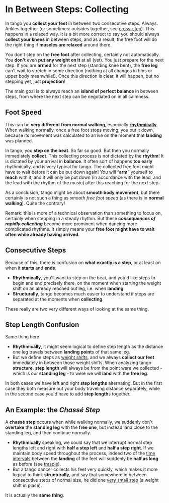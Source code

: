 # In Between Steps: Collecting

In tango you **collect your feet** in between two consecutive steps. Always. Ankles together (or sometimes: outsides together, see [cross-step](small-steps-cross.html)). This happens in a relaxed way. It is a bit more correct to say you should always **collect your knees** in between steps, and as a result, the free foot will do the right thing if **muscles are relaxed** around there.

You don't step on the **free foot** after collecting, certainly not automatically. You **don't** even **put any weight on it** at all (yet). You just prepare for the next step. If you are **armed** for the next step (standing knee bent), the **free leg** can't wait to stretch in some direction (nothing at all changes in hips or upper body meanwhile!). Once this direction is clear, it will happen, but no stepping yet, just **projection**!

The main goal is to always reach an **island of perfect balance** in between steps, from where the next step can be negotiated on in all calmness.

## Foot Speed

This can be **very different from normal walking**, especially [**rhythmically**](../rhythm/rhythm-basics.html). When walking normally, once a free foot stops moving, you put it down, because its movement was calculated to arrive on the moment that **landing** was planned.

In tango, you **step on the beat**. So far so good. But then you normally immediately **collect**. This collecting process is not dictated by the **rhythm**! It is dictated by your arrival in **balance**. It often sort of happens **too early** rhythmically, and is very typical for tango. The collected free foot might have to wait before it can be put down again! You will “**arm**” yourself to **reach** with it, and it will only be put down (in accordance with the lead, and the lead with the rhythm of the music) after this reaching for the next step.

As a conclusion, tango might be about **smooth body movement**, but there certainly is not such a thing as _smooth free foot speed_ (as there is in **normal walking**). Quite the contrary!

Remark: this is more of a technical observation than something to focus on, certainly when stepping in a steady rhythm. But these **_consequences of rapidly collecting_** become more prominent when dancing more complicated rhythms. It simply means your **free foot might have to wait often while already having arrived**.

## Consecutive Steps

Because of this, there is confusion on **what exactly is a step**, or at least on when it **starts** and **ends**.

-   **Rhythmically**, you'll want to step on the beat, and you'd like steps to begin and end precisely there, on the moment when starting the weight shift on an already reached out leg, i.e. when **landing**.
-   **Structurally**, tango becomes much easier to understand if steps are separated at the moments when **collecting**.

These really are two very different ways of looking at the same thing.

## Step Length Confusion

Same thing here.

-   **Rhythmically**, it might seem logical to define step length as the distance one leg travels between **landing point**s of that same leg.
-   But we define steps as [weight shifts](small-steps-cross.html), and we always **collect our feet** immediately in between those weight shifts. When analyzing tango **structure**, **step length** will always be from the point were we collected - which is our **standing leg** - to were we will **land** with the **free leg**.

In both cases we have left and right **step lengths** alternating. But in the first case they both measure out your body traveling distance separately, while in the second case you'd have to add **step length**s together.

## An Example: the _Chassé Step_

A **chassé step** occurs when while walking normally, we suddenly don't **overtake** the **standing leg** with the **free one**, but instead land close to the standing leg, and then continue normally.

-   **Rhythmically** speaking, we could say that we interrupt normal step lengths left and right with **half a step left** and **half a step right**. If we maintain body speed throughout the process, indeed two of the [time intervals](../rhythm/rhythm-basics.html) between the **landing** of the feet will suddenly be **half as long** as before (see [traspié](../rhythm/traspie.html)).
-   But a tango dancer collects his feet very quickly, which makes it more logical to think **structurally**, and say that somewhere in between consecutive steps of normal size, he did one [very small step](small-steps-cross.html) (a weight shift in place).

It is actually the **same thing**.
